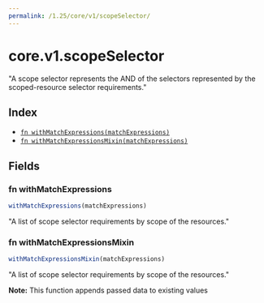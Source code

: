 ```yaml
---
permalink: /1.25/core/v1/scopeSelector/
---
```


# core.v1.scopeSelector

"A scope selector represents the AND of the selectors represented by the scoped-resource selector requirements."

## Index

* [`fn withMatchExpressions(matchExpressions)`](#fn-withmatchexpressions)
* [`fn withMatchExpressionsMixin(matchExpressions)`](#fn-withmatchexpressionsmixin)

## Fields

### fn withMatchExpressions

```ts
withMatchExpressions(matchExpressions)
```

"A list of scope selector requirements by scope of the resources."

### fn withMatchExpressionsMixin

```ts
withMatchExpressionsMixin(matchExpressions)
```

"A list of scope selector requirements by scope of the resources."

**Note:** This function appends passed data to existing values